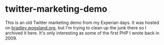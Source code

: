 # twitter-marketing-demo

This is an old Twitter marketing demo from my Experian days. It was hosted on 
[bradley.wogsland.org](http://bradley.wogsland.org), but I'm trying to clean
up the junk there so I archived it here. It's only interesting as some of the
first PHP I wrote back in 2009.
